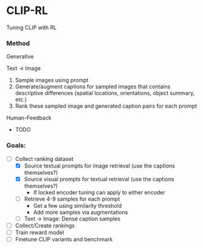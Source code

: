 # CLIP-RL
Tuning CLIP with RL


### Method
Generative

Text -> Image
1. Sample images using prompt
2. Generate/augment captions for sampled images that contains descriptive differences (spatial locations, orientations, object summary, etc.)
3. Rank these sampled image and generated caption pairs for each prompt


Human-Feedback
- TODO

### Goals:
- [ ] Collect ranking dataset
    - [x] Source textual prompts for image retrieval (use the captions themselves?)
    - [x] Source visual prompts for textual retrieval (use the captions themselves?)
        - If locked encoder tuning can apply to either encoder
    - [ ] Retrieve 4-9 samples for each prompt
        - Get a few using similarity threshold
        - Add more samples via augmentations
    - [ ] Text -> Image: Dense caption samples
- [ ] Collect/Create rankings
- [ ] Train reward model
- [ ] Finetune CLIP variants and benchmark